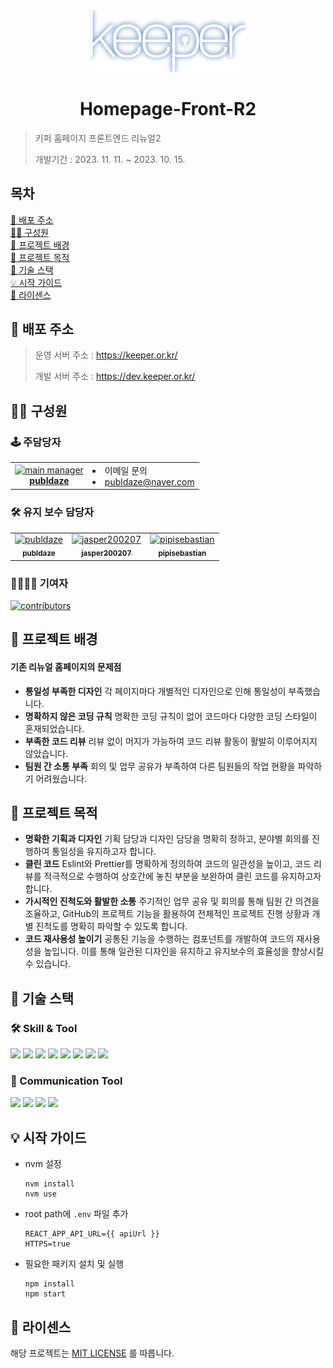 <div align="center">
  <img src="/src/assets/logo/logo_neon.svg" width="250" alt="keeper logo"/>
</div>

# <div align="center">Homepage-Front-R2</div>

> 키퍼 홈페이지 프론트엔드 리뉴얼2
>
> 개발기간 : 2023. 11. 11. ~ 2023. 10. 15.

## 목차

[🔗 배포 주소](#-배포-주소)<br/>
[👨‍💻 구성원](#-구성원)<br/>
[👀 프로젝트 배경](#-프로젝트-배경)<br/>
[🚀 프로젝트 목적](#-프로젝트-목적)<br/>
[🔧 기술 스택](#-기술-스택)<br/>
[💡 시작 가이드](#-시작-가이드)<br/>
[💎 라이센스](#-라이센스)<br/>

## 🔗 배포 주소

> 운영 서버 주소 : https://keeper.or.kr/
>
> 개발 서버 주소 : https://dev.keeper.or.kr/

## 👨‍💻 구성원

### 🕹️ 주담당자

<table>
  <tr>
    <td align="center">
      <a href="https://www.github.com/publdaze">
        <img src="https://github.com/publdaze.png" width="80" alt="main manager"/>
        <br/><b>publdaze</b>
      </a>
    </td>
    <td>
      <li>이메일 문의</li>
      <li><a href="mailto:publdaze@naver.com">publdaze@naver.com</a></li>
    </td>
  </tr>
</table>

### 🛠️ 유지 보수 담당자

<table>
  <tr>
    <td align="center">
      <a href="https://github.com/publdaze">
        <img src="https://github.com/publdaze.png" width="80" alt="publdaze"/>
        <br />
        <sub><b>publdaze</b></sub>
      </a>
      <br />
    </td>
    <td align="center">
      <a href="https://github.com/jasper200207">
      <img src="https://github.com/jasper200207.png" width="80" alt="jasper200207"/>
      <br />
      <sub><b>jasper200207</b></sub>
      </a>
      <br />
    </td>
    <td align="center">
      <a href="https://github.com/pipisebastian">
      <img src="https://github.com/pipisebastian.png" width="80" alt="pipisebastian"/>
      <br />
      <sub><b>pipisebastian</b></sub>
      </a>
      <br />
    </td>
  </tr>
</table>

### 👨‍👨‍👦‍👦 기여자

[![contributors](https://contrib.rocks/image?repo=KEEPER31337/Homepage-Front-R2)](https://github.com/KEEPER31337/Homepage-Front-R2/graphs/contributors)

## 👀 프로젝트 배경

#### 기존 리뉴얼 홈페이지의 문제점

- **통일성 부족한 디자인**
  각 페이지마다 개별적인 디자인으로 인해 통일성이 부족했습니다.
- **명확하지 않은 코딩 규칙**
  명확한 코딩 규칙이 없어 코드마다 다양한 코딩 스타일이 혼재되었습니다.
- **부족한 코드 리뷰**
  리뷰 없이 머지가 가능하여 코드 리뷰 활동이 활발히 이루어지지 않았습니다.
- **팀원 간 소통 부족**
  회의 및 업무 공유가 부족하여 다른 팀원들의 작업 현황을 파악하기 어려웠습니다.

## 🚀 프로젝트 목적

- **명확한 기획과 디자인**
  기획 담당과 디자인 담당을 명확히 정하고, 분야별 회의를 진행하여 통일성을 유지하고자 합니다.
- **클린 코드**
  Eslint와 Prettier를 명확하게 정의하여 코드의 일관성을 높이고, 코드 리뷰를 적극적으로 수행하여 상호간에 놓친 부분을 보완하여 클린 코드를 유지하고자 합니다.
- **가시적인 진척도와 활발한 소통**
  주기적인 업무 공유 및 회의를 통해 팀원 간 의견을 조율하고, GitHub의 프로젝트 기능을 활용하여 전체적인 프로젝트 진행 상황과 개별 진척도를 명확히 파악할 수 있도록 합니다.
- **코드 재사용성 높이기**
  공통된 기능을 수행하는 컴포넌트를 개발하여 코드의 재사용성을 높입니다. 이를 통해 일관된 디자인을 유지하고 유지보수의 효율성을 향상시킬 수 있습니다.

## 🔧 기술 스택

### 🛠 Skill & Tool

<img src="https://img.shields.io/badge/React-61DAFB?style=flat-square&logo=React&logoColor=white" /> <img src="https://img.shields.io/badge/TypeScript-0769AD?style=flat-square&logo=TypeScript&logoColor=white" /> <img src="https://img.shields.io/badge/ReactQuery-FF4154?style=flat-square&logo=ReactQuery&logoColor=white" /> <img src="https://img.shields.io/badge/Recoil-3578E5?style=flat-square&logo=Recoil&logoColor=white" /> <img src="https://img.shields.io/badge/Tailwind_CSS-06B6D4?style=flat-square&logo=tailwind-css&logoColor=white" /> <img src="https://img.shields.io/badge/MUI-007FFF?style=flat-square&logo=MUI&logoColor=white" /> <img src="https://img.shields.io/badge/ESLint-4B32C3?style=flat-square&logo=eslint&logoColor=white" /> <img src="https://img.shields.io/badge/Prettier-F7B93E?style=flat-square&logo=prettier&logoColor=white" />

### 🧩 Communication Tool

<img src="https://img.shields.io/badge/Slack-4A154B?style=flat-square&logo=Slack&logoColor=white" /> <img src="https://img.shields.io/badge/GitHub-181717?style=flat-square&logo=GitHub&logoColor=white" /> <img src="https://img.shields.io/badge/Figma-F24E1E?style=flat-square&logo=Figma&logoColor=white" /> <img src="https://img.shields.io/badge/Notion-ffffff?style=flat-square&logo=Notion&logoColor=black" />

## 💡 시작 가이드

- nvm 설정
  ```
  nvm install
  nvm use
  ```
- root path에 `.env` 파일 추가
  ```
  REACT_APP_API_URL={{ apiUrl }}
  HTTPS=true
  ```
- 필요한 패키지 설치 및 실행
  ```
  npm install
  npm start
  ```

## 💎 라이센스

해당 프로젝트는 [MIT LICENSE](https://github.com/KEEPER31337/Homepage-Front-R2/blob/develop/LICENSE) 를 따릅니다.
